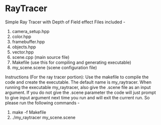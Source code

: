 # RayTracer
Simple Ray Tracer with Depth of Field effect
Files included -
1. camera_setup.hpp
2. color.hpp
3. framebuffer.hpp
4. objects.hpp
5. vector.hpp
6. scene.cpp (main source file)
7. Makefile (use this for compiling and generating executable)
8. my_scene.scene (scene configuration file)

Instructions (For the ray tracer portion):
Use the makefile to compile the code and create the executable. The default name is my_raytracer.
When running the executable my_raytracer, also give the .scene file as an input argument. If you do not give the .scene parameter the code will just prompt to give input argument next time you run and will exit the current run.
So please run the following commands -

1) make -f Makefile
2) ./my_raytracer my_scene.scene 
